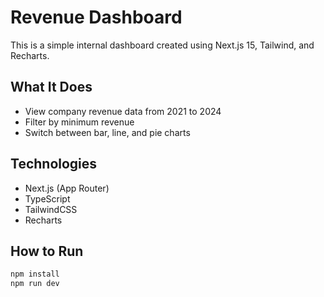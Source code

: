 # Revenue Dashboard

This is a simple internal dashboard created using Next.js 15, Tailwind, and Recharts.

## What It Does

- View company revenue data from 2021 to 2024
- Filter by minimum revenue
- Switch between bar, line, and pie charts

## Technologies

- Next.js (App Router)
- TypeScript
- TailwindCSS
- Recharts

## How to Run

```bash
npm install
npm run dev
